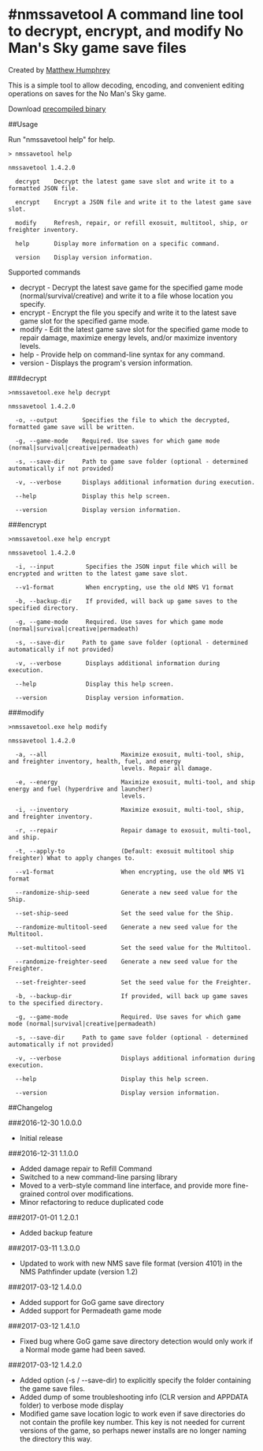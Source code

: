 #nmssavetool
A command line tool to decrypt, encrypt, and modify No Man's Sky game save files
===============================================

Created by [Matthew Humphrey](https://github.com/matthew-humphrey)

This is a simple tool to allow decoding, encoding, and convenient editing operations
on saves for the No Man's Sky game.

Download [precompiled binary](https://github.com/matthew-humphrey/nmssavetool/releases/latest)

##Usage

Run "nmssavetool help" for help.

```
> nmssavetool help

nmssavetool 1.4.2.0

  decrypt    Decrypt the latest game save slot and write it to a formatted JSON file.

  encrypt    Encrypt a JSON file and write it to the latest game save slot.

  modify     Refresh, repair, or refill exosuit, multitool, ship, or freighter inventory.

  help       Display more information on a specific command.

  version    Display version information.
```

Supported commands

* decrypt - Decrypt the latest save game for the specified game mode (normal/survival/creative) and write it to a file whose location you specify.
* encrypt - Encrypt the file you specify and write it to the latest save game slot for the specified game mode.
* modify - Edit the latest game save slot for the specified game mode to repair damage, maximize energy levels, and/or maximize inventory levels.
* help - Provide help on command-line syntax for any command.
* version - Displays the program's version information.

###decrypt
```
>nmssavetool.exe help decrypt

nmssavetool 1.4.2.0

  -o, --output       Specifies the file to which the decrypted, formatted game save will be written.

  -g, --game-mode    Required. Use saves for which game mode (normal|survival|creative|permadeath)

  -s, --save-dir     Path to game save folder (optional - determined automatically if not provided)

  -v, --verbose      Displays additional information during execution.

  --help             Display this help screen.

  --version          Display version information.
```

###encrypt
```
>nmssavetool.exe help encrypt

nmssavetool 1.4.2.0

  -i, --input         Specifies the JSON input file which will be encrypted and written to the latest game save slot.

  --v1-format         When encrypting, use the old NMS V1 format

  -b, --backup-dir    If provided, will back up game saves to the specified directory.

  -g, --game-mode     Required. Use saves for which game mode (normal|survival|creative|permadeath)

  -s, --save-dir     Path to game save folder (optional - determined automatically if not provided)

  -v, --verbose       Displays additional information during execution.

  --help              Display this help screen.

  --version           Display version information.
```

###modify
```
>nmssavetool.exe help modify

nmssavetool 1.4.2.0

  -a, --all                     Maximize exosuit, multi-tool, ship, and freighter inventory, health, fuel, and energy
                                levels. Repair all damage.

  -e, --energy                  Maximize exosuit, multi-tool, and ship energy and fuel (hyperdrive and launcher)
                                levels.

  -i, --inventory               Maximize exosuit, multi-tool, ship, and freighter inventory.

  -r, --repair                  Repair damage to exosuit, multi-tool, and ship.

  -t, --apply-to                (Default: exosuit multitool ship freighter) What to apply changes to.

  --v1-format                   When encrypting, use the old NMS V1 format

  --randomize-ship-seed         Generate a new seed value for the Ship.

  --set-ship-seed               Set the seed value for the Ship.

  --randomize-multitool-seed    Generate a new seed value for the Multitool.

  --set-multitool-seed          Set the seed value for the Multitool.

  --randomize-freighter-seed    Generate a new seed value for the Freighter.

  --set-freighter-seed          Set the seed value for the Freighter.

  -b, --backup-dir              If provided, will back up game saves to the specified directory.

  -g, --game-mode               Required. Use saves for which game mode (normal|survival|creative|permadeath)

  -s, --save-dir     Path to game save folder (optional - determined automatically if not provided)

  -v, --verbose                 Displays additional information during execution.

  --help                        Display this help screen.

  --version                     Display version information.
```

##Changelog

###2016-12-30 1.0.0.0

* Initial release

###2016-12-31 1.1.0.0

* Added damage repair to Refill Command
* Switched to a new command-line parsing library
* Moved to a verb-style command line interface, and provide more fine-grained control over modifications.
* Minor refactoring to reduce duplicated code

###2017-01-01 1.2.0.1

* Added backup feature

###2017-03-11 1.3.0.0

* Updated to work with new NMS save file format (version 4101) in the NMS Pathfinder update (version 1.2)

###2017-03-12 1.4.0.0

* Added support for GoG game save directory
* Added support for Permadeath game mode

###2017-03-12 1.4.1.0

* Fixed bug where GoG game save directory detection would only work if a Normal mode game had been saved.

###2017-03-12 1.4.2.0

* Added option (-s / --save-dir) to explicitly specify the folder containing the game save files.
* Added dump of some troubleshooting info (CLR version and APPDATA folder) to verbose mode display
* Modified game save location logic to work even if save directories do not contain the profile key
  number. This key is not needed for current versions of the game, so perhaps newer installs are
  no longer naming the directory this way.
